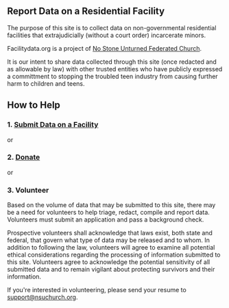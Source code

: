 ## Report Data on a Residential Facility


The purpose of this site is to collect data on non-governmental residential facilities that extrajudicially (without a court order) incarcerate minors.

Facilitydata.org is a project of [No Stone Unturned Federated Church](https://nsuchurch.org).

It is our intent to share data collected through this site (once redacted and as allowable by law) with other trusted entities who have publicly expressed a committment to stopping the troubled teen industry from causing further harm to children and teens.


## How to Help

### 1. [Submit Data on a Facility](https://forms.zohopublic.com/nsuchurch/form/Submitdataonaresidentialfacility/formperma/39BNx9jrkvgoWiA9G9anhqcD94cwqDv9H77pHxxfQgA)

or

### 2. [Donate](https://donorbox.org/nostoneunturned)

or

### 3. Volunteer

Based on the volume of data that may be submitted to this site, there may be a need for volunteers to help triage, redact, compile and report data. Volunteers must submit an application and pass a background check. 

Prospective volunteers shall acknowledge that laws exist, both state and federal, that govern what type of data may be released and to whom. In addition to following the law, volunteers will agree to examine all potential ethical considerations regarding the processing of information submitted to this site. Volunteers agree to acknowledge the potential sensitivity of all submitted data and to remain vigilant about protecting survivors and their information.

If you're interested in volunteering, please send your resume to support@nsuchurch.org.
